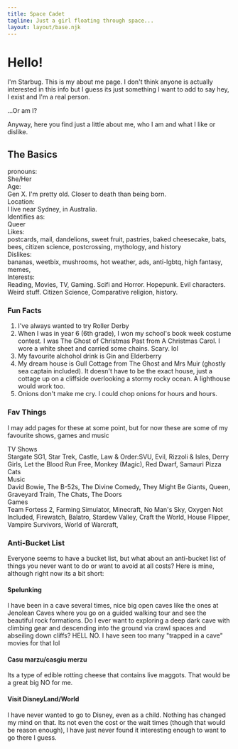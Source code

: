 ```yaml
---
title: Space Cadet
tagline: Just a girl floating through space...
layout: layout/base.njk
---
```



<!-- Image and Hello -->



<div>
<h1>Hello!</h1>
<p>I'm Starbug. This is my about me page. I don't think anyone is actually interested in this info but I guess its just something I want to add to say hey, I exist and I'm a real person.</p>
<p>...Or am I?</p>
<p>Anyway, here you find just a little about me, who I am and what I like or dislike.</p>
</div>


<!-- The Basics -->
<div style="clear: both;"></div>

<h2>The Basics</h2>
<div class="stripedlist" style="clear: both;">
<div>pronouns:</div><div>She/Her</div>
<div>Age:</div><div>Gen X. I'm pretty old. Closer to death than being born.</div>
<div>Location:</div><div>I live near Sydney, in Australia.</div>
<div>Identifies as:</div><div>Queer</div>
<div>Likes:</div><div>postcards, mail, dandelions, sweet fruit, pastries, baked cheesecake, bats, bees, citizen science, postcrossing, mythology, and history</div>
<div>Dislikes:</div><div>bananas, weetbix, mushrooms, hot weather, ads, anti-lgbtq, high fantasy, memes, </div>
<div>Interests:</div><div>Reading, Movies, TV, Gaming. Scifi and Horror. Hopepunk. Evil characters. Weird stuff. Citizen Science, Comparative religion, history.</div>
</div> <!--striped list div-->

<!-- Fun Facts -->
<div class="textbox">
<h3>Fun Facts</h3>
<div>
  <ol>
    <li>I've always wanted to try Roller Derby</li>
    <li>When I was in year 6 (6th grade), I won my school's book week costume contest. I was The Ghost of Christmas Past from A Christmas Carol. I wore a white sheet and carried some chains. Scary. lol</li>
    <li>My favourite alchohol drink is Gin and Elderberry</li>
    <li>My dream house is Gull Cottage from The Ghost and Mrs Muir (ghostly sea captain included). It doesn't have to be the exact house, just a cottage up on a cliffside overlooking a stormy rocky ocean. A lighthouse would work too.</li>
    <li>Onions don't make me cry. I could chop onions for hours and hours.</li>
  </ol>
</div>
</div>

<div class="textbox">
<h3>Fav Things</h3>
  <p>I may add pages for these at some point, but for now these are some of my favourite shows, games and music</p>

<div class="stripedlist">
 <div>TV Shows</div>
<div>Stargate SG1, Star Trek, Castle, Law & Order:SVU, Evil, Rizzoli & Isles, Derry Girls, Let the Blood Run Free, Monkey (Magic), Red Dwarf, Samauri Pizza Cats</div>

<div>Music</div>
  <div>David Bowie, The B-52s, The Divine Comedy, They Might Be Giants, Queen, Graveyard Train, The Chats, The Doors</div>
 
<div> Games</div>
  <divp>Team Fortess 2, Farming Simulator, Minecraft, No Man's Sky, Oxygen Not Included, Firewatch, Balatro, Stardew Valley, Craft the World, House Flipper, Vampire Survivors, World of Warcraft, </div>

</div>
</div>


<!-- Anti-Bucket List -->
<div class="textbox">
<h3>Anti-Bucket List</h3>
<div>
<p>Everyone seems to have a bucket list, but what about an anti-bucket list of things you never want to do or want to avoid at all costs? Here is mine, although right now its a bit short:</p>
</div>
<div>
<h4>Spelunking</h4>
<p>I have been in a cave several times, nice big open caves like the ones at Jenolean Caves where you go on a guided walking tour and see the beautiful rock formations. Do I ever want to exploring a deep dark cave with climbing gear and descending into the ground via crawl spaces and abseiling down cliffs? HELL NO. I have seen too many "trapped in a cave" movies for that lol</p>
<h4>Casu marzu/casgiu merzu</h4>
<p>Its a type of edible rotting cheese that contains live maggots. That would be a great big NO for me.</p>

<h4>Visit DisneyLand/World</h4>
<p>I have never wanted to go to Disney, even as a child. Nothing has changed my mind on that. Its not even the cost or the wait times (though that would be reason enough), I have just never found it interesting enough to want to go there I guess.</p>
</div>
</div>